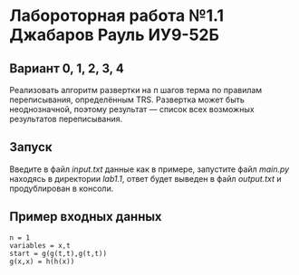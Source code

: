 # Лабороторная работа №1.1 Джабаров Рауль ИУ9-52Б
## Вариант 0, 1, 2, 3, 4
Реализовать алгоритм развертки на п шагов терма по правилам переписывания, определённым TRS. Развертка может быть неоднозначной, поэтому результат — список всех возможных результатов переписывания.
## Запуск
Введите в файл *input.txt* данные как в примере, запустите файл *main.py* находясь в директории *lab1.1*, ответ будет выведен в файл *output.txt* и продублирован в консоли. 

## Пример входных данных
``` 
n = 1
variables = x,t
start = g(g(t,t),g(t,t))
g(x,x) = h(h(x))
 ```